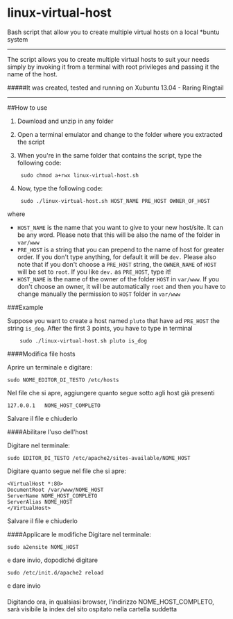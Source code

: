 linux-virtual-host
==================

Bash script that allow you to create multiple virtual hosts on a local *buntu system

-----

The script allows you to create multiple virtual hosts to suit your needs simply by invoking it from a terminal with root privileges and passing it the name of the host. 

#####It was created, tested and running on Xubuntu 13.04 - Raring Ringtail

----- 


##How to use
1. Download and unzip in any folder
2. Open a terminal emulator and change to the folder where you extracted the script
3. When you're in the same folder that contains the script, type the following code:

		sudo chmod a+rwx linux-virtual-host.sh
		
4. Now, type the following code:

		sudo ./linux-virtual-host.sh HOST_NAME PRE_HOST OWNER_OF_HOST
where 

- `HOST_NAME` is the name that you want to give to your new host/site. It can be any word. Please note that this will be also the name of the folder in `var/www`
- `PRE_HOST` is a string that you can prepend to the name of host for greater order. If you don't type anything, for default it will be `dev.` Please also note that if you don't choose a `PRE_HOST` string, the `OWNER_NAME` of `HOST` will be set to `root`. If you like `dev.` as `PRE_HOST`, type it! 
- `HOST_NAME` is the name of the owner of the folder `HOST` in `var/www`. If you don't choose an owner, it will be automatically `root` and then you have to change manually the permission to `HOST` folder in `var/www`

###Example

Suppose you want to create a host named `pluto` that have ad `PRE_HOST` the string `is_dog`. After the first 3 points, you have to type in terminal

		sudo ./linux-virtual-host.sh pluto is_dog  


####Modifica file hosts

Aprire un terminale e digitare:

	sudo NOME_EDITOR_DI_TESTO /etc/hosts

Nel file che si apre, aggiungere quanto segue sotto agli host già presenti

	127.0.0.1	NOME_HOST_COMPLETO 

Salvare il file e chiuderlo



####Abilitare l'uso dell'host

Digitare nel terminale:

	sudo EDITOR_DI_TESTO /etc/apache2/sites-available/NOME_HOST

Digitare quanto segue nel file che si apre:	

	<VirtualHost *:80>
	DocumentRoot /var/www/NOME_HOST
	ServerName NOME_HOST_COMPLETO
	ServerAlias NOME_HOST
	</VirtualHost>
										
Salvare il file e chiuderlo




####Applicare le modifiche
Digitare nel terminale:

	sudo a2ensite NOME_HOST

e dare invio, dopodiché digitare

	sudo /etc/init.d/apache2 reload

e dare invio

####
Digitando ora, in qualsiasi browser, l'indirizzo NOME_HOST_COMPLETO, sarà visibile la index del sito ospitato nella cartella suddetta
